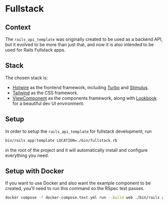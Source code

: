 # Fullstack
## Context
The `rails_api_template` was originally created to be used as a backend API, but it evolved to be more than just that, and now it is also intended to be used for Rails Fullstack apps.

## Stack
The chosen stack is:
- [Hotwire](https://hotwired.dev) as the frontend framework, including [Turbo](https://turbo.hotwired.dev) and [Stimulus](https://stimulus.hotwired.dev).
- [Tailwind](https://tailwindcss.com) as the CSS framework.
- [ViewComponent](https://viewcomponent.org) as the components framework, along with  [Lookbook](https://lookbook.build) for a beautiful dev UI environment.

## Setup
In order to setup the `rails_api_template` for fullstack development, run
```bash
bin/rails app:template LOCATION=./bin/fullstack.rb
```
in the root of the project and it will automatically install and configure everything you need.

## Setup with Docker
If you want to use Docker and also want the example component to be created, you'll need to run this command so the RSpec test passes.
```bash
docker compose -f docker-compose.test.yml run --build web ./bin/rails app:template LOCATION=./bin/fullstack.rb && docker compose -f docker-compose.test.yml down
```
